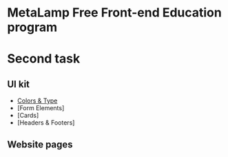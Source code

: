 # MetaLamp Free Front-end Education program
# Second task
## UI kit
  - [Colors & Type](https://Artemodium.github.io/toxin/colors-and-type.html)
  - [Form Elements]
  - [Cards]
  - [Headers & Footers]
## Website pages